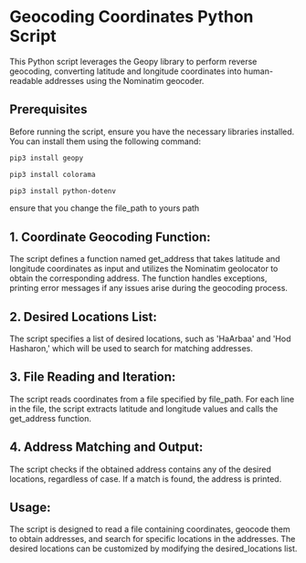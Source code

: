 # Geocoding Coordinates Python Script

This Python script leverages the Geopy library to perform reverse geocoding, converting latitude and longitude coordinates into human-readable addresses using the Nominatim geocoder. 

## Prerequisites

Before running the script, ensure you have the necessary libraries installed. You can install them using the following command:

```bash
pip3 install geopy
```

```bash
pip3 install colorama
```

```bash
pip3 install python-dotenv
```

ensure that you change the file_path to yours path


## 1. Coordinate Geocoding Function:

The script defines a function named get_address that takes latitude and longitude coordinates as input and utilizes the Nominatim geolocator to obtain the corresponding address.
The function handles exceptions, printing error messages if any issues arise during the geocoding process.

## 2. Desired Locations List:

The script specifies a list of desired locations, such as 'HaArbaa' and 'Hod Hasharon,' which will be used to search for matching addresses.

## 3. File Reading and Iteration:

The script reads coordinates from a file specified by file_path.
For each line in the file, the script extracts latitude and longitude values and calls the get_address function.

## 4. Address Matching and Output:

The script checks if the obtained address contains any of the desired locations, regardless of case.
If a match is found, the address is printed.

## Usage:
The script is designed to read a file containing coordinates, geocode them to obtain addresses, and search for specific locations in the addresses.
The desired locations can be customized by modifying the desired_locations list.
